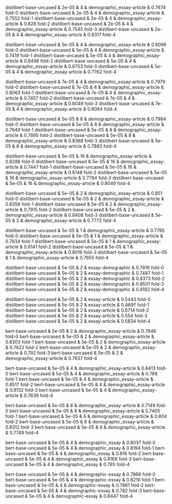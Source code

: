 distilbert-base-uncased & 2e-05 & 4 & demographic_essay-article & 0.7674 fold-0
distilbert-base-uncased & 2e-05 & 4 & demographic_essay-article & 0.7552 fold-1
distilbert-base-uncased & 2e-05 & 4 & demographic_essay-article & 0.828 fold-2
distilbert-base-uncased & 2e-05 & 4 & demographic_essay-article & 0.7545 fold-3
distilbert-base-uncased & 2e-05 & 4 & demographic_essay-article & 0.8317 fold-4

distilbert-base-uncased & 5e-05 & 4 & demographic_essay-article & 0.8096 fold-0
distilbert-base-uncased & 5e-05 & 4 & demographic_essay-article & 0.7419 fold-1
distilbert-base-uncased & 5e-05 & 4 & demographic_essay-article & 0.8498 fold-2
distilbert-base-uncased & 5e-05 & 4 & demographic_essay-article & 0.8753 fold-3
distilbert-base-uncased & 5e-05 & 4 & demographic_essay-article & 0.7762 fold-4

distilbert-base-uncased & 7e-05 & 4 & demographic_essay-article & 0.7979 fold-0
distilbert-base-uncased & 7e-05 & 4 & demographic_essay-article & 0.8063 fold-1
distilbert-base-uncased & 7e-05 & 4 & demographic_essay-article & 0.7457 fold-2
distilbert-base-uncased & 7e-05 & 4 & demographic_essay-article & 0.8049 fold-3
distilbert-base-uncased & 7e-05 & 4 & demographic_essay-article & 0.8064 fold-4

distilbert-base-uncased & 5e-05 & 8 & demographic_essay-article & 0.7984 fold-0
distilbert-base-uncased & 5e-05 & 8 & demographic_essay-article & 0.7949 fold-1
distilbert-base-uncased & 5e-05 & 8 & demographic_essay-article & 0.7895 fold-2
distilbert-base-uncased & 5e-05 & 8 & demographic_essay-article & 0.8368 fold-3
distilbert-base-uncased & 5e-05 & 8 & demographic_essay-article & 0.7883 fold-4

distilbert-base-uncased & 5e-05 & 16 & demographic_essay-article & 0.8288 fold-0
distilbert-base-uncased & 5e-05 & 16 & demographic_essay-article & 0.7447 fold-1
distilbert-base-uncased & 5e-05 & 16 & demographic_essay-article & 0.8148 fold-2
distilbert-base-uncased & 5e-05 & 16 & demographic_essay-article & 0.7784 fold-3
distilbert-base-uncased & 5e-05 & 16 & demographic_essay-article & 0.8049 fold-4

distilbert-base-uncased & 5e-05 & 2 & demographic_essay-article & 0.851 fold-0
distilbert-base-uncased & 5e-05 & 2 & demographic_essay-article & 0.8356 fold-1
distilbert-base-uncased & 5e-05 & 2 & demographic_essay-article & 0.7915 fold-2
distilbert-base-uncased & 5e-05 & 2 & demographic_essay-article & 0.8408 fold-3
distilbert-base-uncased & 5e-05 & 2 & demographic_essay-article & 0.7772 fold-4

distilbert-base-uncased & 5e-05 & 1 & demographic_essay-article & 0.7785 fold-0
distilbert-base-uncased & 5e-05 & 1 & demographic_essay-article & 0.7834 fold-1
distilbert-base-uncased & 5e-05 & 1 & demographic_essay-article & 0.8141 fold-2
distilbert-base-uncased & 5e-05 & 1 & demographic_essay-article & 0.8016 fold-3
distilbert-base-uncased & 5e-05 & 1 & demographic_essay-article & 0.7655 fold-4

distilbert-base-uncased & 5e-05 & 2 & essay-demographic & 0.7816 fold-0
distilbert-base-uncased & 5e-05 & 2 & essay-demographic & 0.7487 fold-1
distilbert-base-uncased & 5e-05 & 2 & essay-demographic & 0.8373 fold-2
distilbert-base-uncased & 5e-05 & 2 & essay-demographic & 0.8501 fold-3
distilbert-base-uncased & 5e-05 & 2 & essay-demographic & 0.8182 fold-4

distilbert-base-uncased & 5e-05 & 2 & essay-article & 0.5443 fold-0
distilbert-base-uncased & 5e-05 & 2 & essay-article & 0.4697 fold-1
distilbert-base-uncased & 5e-05 & 2 & essay-article & 0.6714 fold-2
distilbert-base-uncased & 5e-05 & 2 & essay-article & 0.554 fold-3
distilbert-base-uncased & 5e-05 & 2 & essay-article & 0.5834 fold-4

bert-base-uncased & 5e-05 & 2 & demographic_essay-article & 0.7846 fold-0
bert-base-uncased & 5e-05 & 2 & demographic_essay-article & 0.8303 fold-1
bert-base-uncased & 5e-05 & 2 & demographic_essay-article & 0.7622 fold-2
bert-base-uncased & 5e-05 & 2 & demographic_essay-article & 0.792 fold-3
bert-base-uncased & 5e-05 & 2 & demographic_essay-article & 0.7637 fold-4

bert-base-uncased & 5e-05 & 4 & demographic_essay-article & 0.8413 fold-0
bert-base-uncased & 5e-05 & 4 & demographic_essay-article & 0.788 fold-1
bert-base-uncased & 5e-05 & 4 & demographic_essay-article & 0.8517 fold-2
bert-base-uncased & 5e-05 & 4 & demographic_essay-article & 0.8132 fold-3
bert-base-uncased & 5e-05 & 4 & demographic_essay-article & 0.7639 fold-4

bert-base-uncased & 5e-05 & 8 & demographic_essay-article & 0.7149 fold-0
bert-base-uncased & 5e-05 & 8 & demographic_essay-article & 0.7405 fold-1
bert-base-uncased & 5e-05 & 8 & demographic_essay-article & 0.804 fold-2
bert-base-uncased & 5e-05 & 8 & demographic_essay-article & 0.8312 fold-3
bert-base-uncased & 5e-05 & 8 & demographic_essay-article & 0.7749 fold-4

bert-base-uncased & 5e-05 & 4 & demographic_essay & 0.8037 fold-0
bert-base-uncased & 5e-05 & 4 & demographic_essay & 0.8194 fold-1
bert-base-uncased & 5e-05 & 4 & demographic_essay & 0.816 fold-2
bert-base-uncased & 5e-05 & 4 & demographic_essay & 0.8166 fold-3
bert-base-uncased & 5e-05 & 4 & demographic_essay & 0.785 fold-4

bert-base-uncased & 5e-05 & 4 & demographic-essay & 0.7866 fold-0
bert-base-uncased & 5e-05 & 4 & demographic-essay & 0.8216 fold-1
bert-base-uncased & 5e-05 & 4 & demographic-essay & 0.7861 fold-2
bert-base-uncased & 5e-05 & 4 & demographic-essay & 0.782 fold-3
bert-base-uncased & 5e-05 & 4 & demographic-essay & 0.8447 fold-4